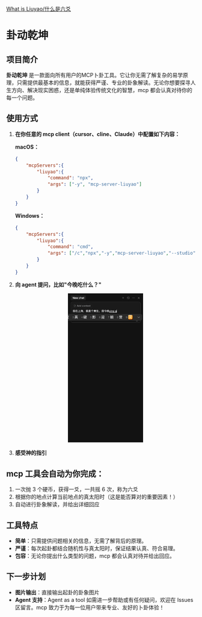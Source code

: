 [What is Liuyao/什么是六爻](./docs/Introduction-to_Liuyao.md) 
# 卦动乾坤


## 项目简介
**卦动乾坤** 是一款面向所有用户的MCP卜卦工具。它让你无需了解复杂的易学原理，只需提供最基本的信息，就能获得严谨、专业的卦象解读。无论你想要探寻人生方向、解决现实困惑，还是单纯体验传统文化的智慧，mcp 都会认真对待你的每一个问题。

## 使用方式
1. **在你任意的 mcp client（cursor、cline、Claude）中配置如下内容：**

   **macOS：**
   ```json
   {
       "mcpServers":{
           "liuyao":{
               "command": "npx",
               "args": ["-y", "mcp-server-liuyao"]
           }
       }
   }
   ```

   **Windows：**
   ```json
   {
       "mcpServers":{
           "liuyao":{
               "command": "cmd",
               "args": ["/c","npx","-y","mcp-server-liuyao","--studio"]
           }
       }
   }
   ```

2. **向 agent 提问，比如"今晚吃什么？"**

   <p align="center">
     <img src="../image/cursor-CN.gif" alt="Cursor 使用演示" width="200"/>
   </p>

3. **感受神的指引**

## mcp 工具会自动为你完成：
1. 一次抛 3 个硬币，获得一爻，一共摇 6 次，称为六爻
2. 根据你的地点计算当前地点的真太阳时（这是能否算对的重要因素！）
3. 自动进行卦象解读，并给出详细回应


## 工具特点
- **简单**：只需提供问题相关的信息，无需了解背后的原理。
- **严谨**：每次起卦都结合随机性与真太阳时，保证结果认真、符合易理。
- **包容**：无论你提出什么类型的问题，mcp 都会认真对待并给出回应。


## 下一步计划
- **图片输出**：直接输出起卦的卦象图片
- **Agent 支持**：Agent as a tool
如需进一步帮助或有任何疑问，欢迎在 Issues 区留言。mcp 致力于为每一位用户带来专业、友好的卜卦体验！ 
